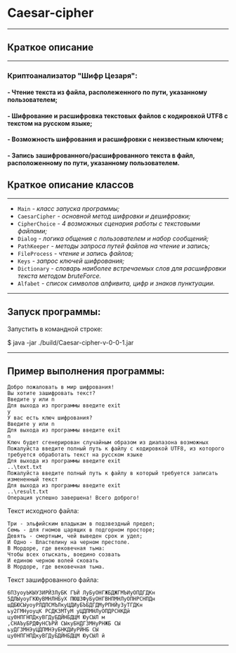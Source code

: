 # Caesar-cipher
___
## Краткое описание 
___
### Криптоанализатор "Шифр Цезаря":

#### - Чтение текста из файла, располеженного по пути, указанному пользователем;
#### - Шифрование и расшифровка текстовых файлов с кодировкой UTF8 с текстом на русском языке;
#### - Возможность шифрования и расшифровки с неизвестным ключем;
#### - Запись зашифрованного/расшифрованного текста в файл, расположенному по пути, указанному пользователем.

## Краткое описание классов
___
+ `Main` _- класс запуска программы;_
+ `CaesarCipher` _- основной метод шифровки и дешифровки;_
+ `CipherChoice` _- 4 возможных сценария работы с текстовыми файлами;_
+ `Dialog` _- логика общения с пользователем и набор сообщений;_
+ `PathKeeper` _- методы запроса путей файлов на чтение и запись;_
+ `FileProcess` _- чтение и запись файлов;_
+ `Keys` _- запрос ключей шифрования;_
+ `Dictionary` _- словарь наиболее встречаемых слов для расшифровки текста методом bruteForce._
+ `Alfabet` _- список символов алфивита, цифр и знаков пунктуации._
___

## Запуск программы:

Запустить в командной строке:

$ java -jar ./build/Caesar-cipher-v-0-0-1.jar
___

## Пример выполнения программы:
~~~
Добро пожаловать в мир шифрования!
Вы хотите зашифровать текст?
Введите y или n
Для выхода из программы введите exit
y
У вас есть ключ шифрования?
Введите y или n
Для выхода из программы введите exit
n
Ключ будет сгенерирован случайным образом из диапазона возможных
Пожалуйста введите полный путь к файлу с кодировкой UTF8, из которого требуется обработать текст на русском языке
Для выхода из программы введите exit
..\text.txt
Пожалуйста введите полный путь к файлу в который требуется записать измененный текст
Для выхода из программы введите exit
..\result.txt
Операция успешно завершена! Всего доброго!
~~~

Текст исходного файла:

~~~
Три - эльфийским владыкам в подзвездный предел;
Семь - для гномов царящих в подгорном просторе;
Девять - смертным, чей выведен срок и удел;
И Одно - Властелину на черном престоле.
В Мордоре, где вековечная тьма:
Чтобы всех отыскать, воедино созвать
И единою черною волей сковать
В Мордоре, где вековечная тьма.
~~~

Текст зашифрованного файла:

~~~
6ПЗуоуЬКЫУЗИРЙЗЛуБК ГЪЙ ЛуБуОНГЖБДЖГМЪИуОПДГДКн
5ДЛЫуоуГКЮуВМНЛНБуХ ПЮШЗФуБуОНГВНПМНЛуОПНРСНПДн
шДБЮСЫуоуРЛДПСМЪЛкуЦДИуБЪБДГДМуРПНЙуЗуТГДКн
ьу2ГМНуоуцК РСДКЗМТуМ уЦДПМНЛуОПДРСНКДй
цу0НПГНПДкуВГДуБДЙНБДЦМ ЮуСЫЛ м
,СНАЪуБРДФуНСЪРЙ СЫкуБНДГЗМНуРНЖБ СЫ
ьуДГЗМНЭуЦДПМНЭуБНКДИуРЙНБ СЫ
цу0НПГНПДкуВГДуБДЙНБДЦМ ЮуСЫЛ й
~~~
___

